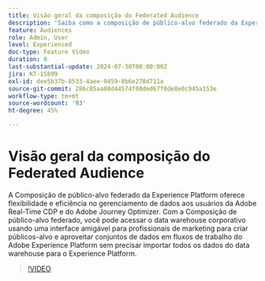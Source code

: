 ```yaml
---
title: Visão geral da composição do Federated Audience
description: 'Saiba como a composição de público-alvo federado da Experience Platform oferece flexibilidade e eficiência no gerenciamento de dados aos usuários da Adobe Real-Time CDP e do Adobe Journey Optimizer. '
feature: Audiences
role: Admin, User
level: Experienced
doc-type: Feature Video
duration: 0
last-substantial-update: 2024-07-30T00:00:00Z
jira: KT-15899
exl-id: dee5b37b-8533-4aee-9459-8b6e278d711a
source-git-commit: 286c85aa88d44574f00ded67f0de8e0c945a153e
workflow-type: tm+mt
source-wordcount: '93'
ht-degree: 45%

---
```


# Visão geral da composição do Federated Audience

A Composição de público-alvo federado da Experience Platform oferece flexibilidade e eficiência no gerenciamento de dados aos usuários da Adobe Real-Time CDP e do Adobe Journey Optimizer. Com a Composição de público-alvo federado, você pode acessar o data warehouse corporativo usando uma interface amigável para profissionais de marketing para criar públicos-alvo e aproveitar conjuntos de dados em fluxos de trabalho do Adobe Experience Platform sem precisar importar todos os dados do data warehouse para o Experience Platform.

>[!VIDEO](https://video.tv.adobe.com/v/3432261/?learn=on&enablevpops)
